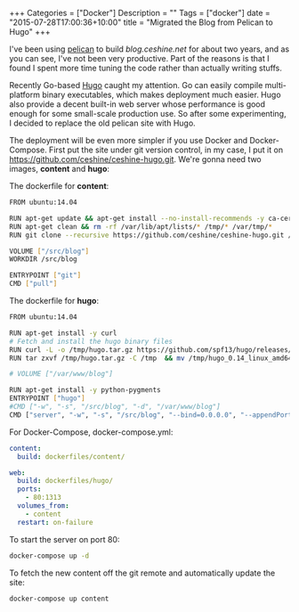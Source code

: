 +++
Categories = ["Docker"]
Description = ""
Tags = ["docker"]
date = "2015-07-28T17:00:36+10:00"
title = "Migrated the Blog from Pelican to Hugo"
+++

I've been using [pelican](http://blog.getpelican.com/) to build _blog.ceshine.net_ for about two years, and as you can see, I've not been very productive. Part of the reasons is that I found I spent more time tuning the code rather than actually writing stuffs.

Recently Go-based [Hugo](http://gohugo.io/) caught my attention. Go can easily compile multi-platform binary executables, which makes deployment much easier. Hugo also provide a decent built-in web server whose performance is good enough for some small-scale production use. So after some experimenting, I decided to replace the old pelican site with Hugo.

The deployment will be even more simpler if you use Docker and Docker-Compose. First put the site under git version control, in my case, I put it on https://github.com/ceshine/ceshine-hugo.git. We're gonna need two images, **content** and **hugo**:

The dockerfile for **content**:

```bash
FROM ubuntu:14.04

RUN apt-get update && apt-get install --no-install-recommends -y ca-certificates git-core
RUN apt-get clean && rm -rf /var/lib/apt/lists/* /tmp/* /var/tmp/*
RUN git clone --recursive https://github.com/ceshine/ceshine-hugo.git /src/blog

VOLUME ["/src/blog"]
WORKDIR /src/blog

ENTRYPOINT ["git"]
CMD ["pull"]
```

The dockerfile for **hugo**:

```bash
FROM ubuntu:14.04

RUN apt-get install -y curl
# Fetch and install the hugo binary files
RUN curl -L -o /tmp/hugo.tar.gz https://github.com/spf13/hugo/releases/download/v0.14/hugo_0.14_linux_amd64.tar.gz
RUN tar zxvf /tmp/hugo.tar.gz -C /tmp  && mv /tmp/hugo_0.14_linux_amd64/hugo_0.14_linux_amd64 /usr/local/bin/hugo

# VOLUME ["/var/www/blog"]

RUN apt-get install -y python-pygments
ENTRYPOINT ["hugo"]
#CMD ["-w", "-s", "/src/blog", "-d", "/var/www/blog"]
CMD ["server", "-w", "-s", "/src/blog", "--bind=0.0.0.0", "--appendPort=false", "-v", "-b", "https://hugo.ceshine.net", "--disableLiveReload"]
```

For Docker-Compose, docker-compose.yml:

```yaml
content:
  build: dockerfiles/content/

web:
  build: dockerfiles/hugo/
  ports:
    - 80:1313
  volumes_from:
    - content
  restart: on-failure
```

To start the server on port 80:

```bash
docker-compose up -d
```

To fetch the new content off the git remote and automatically update the site:

```bash
docker-compose up content
```
